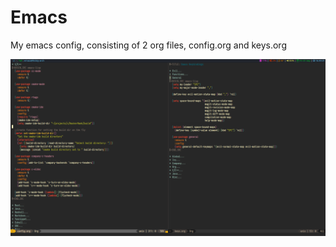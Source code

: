 # Emacs
My emacs config, consisting of 2 org files, config.org and keys.org

![Emacs](../screenshots/emacs.png?raw=true)
